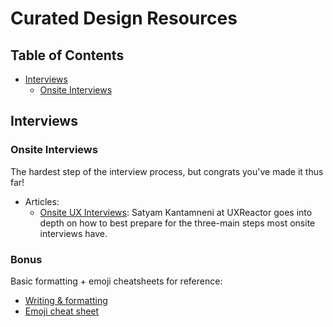 # Curated Design Resources

## Table of Contents
- [Interviews](#interviews)
    - [Onsite Interviews](#onsite-interviews)
    
    
    
## Interviews

### Onsite Interviews

The hardest step of the interview process, but congrats you've made it thus far!
- Articles:
    - [Onsite UX Interviews](http://uxpamagazine.org/onsite-ux-interviews/): Satyam Kantamneni at UXReactor goes into depth on how to best prepare for the three-main steps most onsite interviews have.

### Bonus

Basic formatting + emoji cheatsheets for reference:
- [Writing & formatting](https://help.github.com/articles/basic-writing-and-formatting-syntax/)
- [Emoji cheat sheet](https://www.webpagefx.com/tools/emoji-cheat-sheet/)
